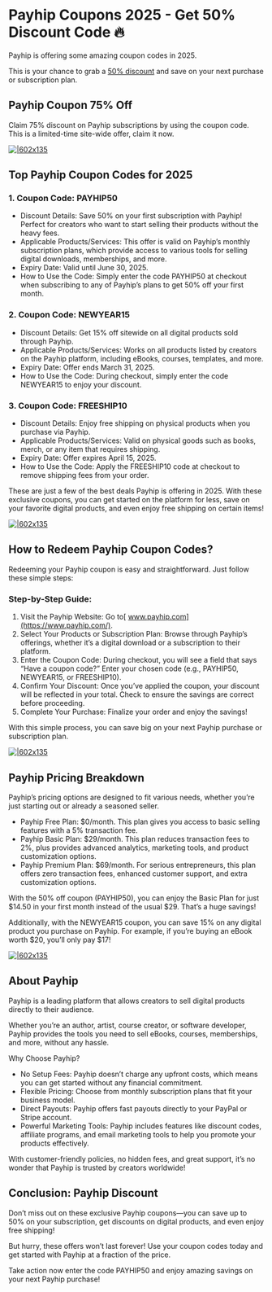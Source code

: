 # Payhip Coupons 2025 - Get 50% Discount Code 🔥

Payhip is offering some amazing coupon codes in 2025.

This is your chance to grab a [50% discount](https://payhip.com/?fp_ref=shadow) and save on your next purchase or subscription plan.

## Payhip Coupon 75% Off

Claim 75% discount on Payhip subscriptions by using the coupon code. This is a limited-time site-wide offer, claim it now.

[![|602x135](https://lh7-rt.googleusercontent.com/docsz/AD_4nXfdHjkBIYagXJyGHcUChVC6jVFN-YGWpyjGcv9-eQDxj-DcdLOVlJBNYm4qtXE5B0W5Q2zaSOpuopuDLJUgFWHqoU3ZCao-cBwg4UhcBBWe2IhMqPjkXItyacG-voDECQtfkEuD2w?key=s9008L47zYSHAJy0669MibwK)](https://payhip.com/?fp_ref=shadow)

## Top Payhip Coupon Codes for 2025

### 1. Coupon Code: PAYHIP50

* Discount Details: Save 50% on your first subscription with Payhip! Perfect for creators who want to start selling their products without the heavy fees.
* Applicable Products/Services: This offer is valid on Payhip’s monthly subscription plans, which provide access to various tools for selling digital downloads, memberships, and more.
* Expiry Date: Valid until June 30, 2025.
* How to Use the Code: Simply enter the code PAYHIP50 at checkout when subscribing to any of Payhip’s plans to get 50% off your first month.

### 2. Coupon Code: NEWYEAR15

* Discount Details: Get 15% off sitewide on all digital products sold through Payhip.
* Applicable Products/Services: Works on all products listed by creators on the Payhip platform, including eBooks, courses, templates, and more.
* Expiry Date: Offer ends March 31, 2025.
* How to Use the Code: During checkout, simply enter the code NEWYEAR15 to enjoy your discount.

### 3. Coupon Code: FREESHIP10

* Discount Details: Enjoy free shipping on physical products when you purchase via Payhip.
* Applicable Products/Services: Valid on physical goods such as books, merch, or any item that requires shipping.
* Expiry Date: Offer expires April 15, 2025.
* How to Use the Code: Apply the FREESHIP10 code at checkout to remove shipping fees from your order.

These are just a few of the best deals Payhip is offering in 2025. With these exclusive coupons, you can get started on the platform for less, save on your favorite digital products, and even enjoy free shipping on certain items!

[![|602x135](https://lh7-rt.googleusercontent.com/docsz/AD_4nXfdHjkBIYagXJyGHcUChVC6jVFN-YGWpyjGcv9-eQDxj-DcdLOVlJBNYm4qtXE5B0W5Q2zaSOpuopuDLJUgFWHqoU3ZCao-cBwg4UhcBBWe2IhMqPjkXItyacG-voDECQtfkEuD2w?key=s9008L47zYSHAJy0669MibwK)](https://payhip.com/?fp_ref=shadow)

## How to Redeem Payhip Coupon Codes?

Redeeming your Payhip coupon is easy and straightforward. Just follow these simple steps:

### Step-by-Step Guide:

1. Visit the Payhip Website: Go to[ www.payhip.com](https://www.payhip.com/).
2. Select Your Products or Subscription Plan: Browse through Payhip’s offerings, whether it’s a digital download or a subscription to their platform.
3. Enter the Coupon Code: During checkout, you will see a field that says “Have a coupon code?” Enter your chosen code (e.g., PAYHIP50, NEWYEAR15, or FREESHIP10).
4. Confirm Your Discount: Once you’ve applied the coupon, your discount will be reflected in your total. Check to ensure the savings are correct before proceeding.
5. Complete Your Purchase: Finalize your order and enjoy the savings!

With this simple process, you can save big on your next Payhip purchase or subscription plan.

[![|602x135](https://lh7-rt.googleusercontent.com/docsz/AD_4nXfdHjkBIYagXJyGHcUChVC6jVFN-YGWpyjGcv9-eQDxj-DcdLOVlJBNYm4qtXE5B0W5Q2zaSOpuopuDLJUgFWHqoU3ZCao-cBwg4UhcBBWe2IhMqPjkXItyacG-voDECQtfkEuD2w?key=s9008L47zYSHAJy0669MibwK)](https://payhip.com/?fp_ref=shadow)

## Payhip Pricing Breakdown

Payhip’s pricing options are designed to fit various needs, whether you’re just starting out or already a seasoned seller.

* Payhip Free Plan: $0/month. This plan gives you access to basic selling features with a 5% transaction fee.
* Payhip Basic Plan: $29/month. This plan reduces transaction fees to 2%, plus provides advanced analytics, marketing tools, and product customization options.
* Payhip Premium Plan: $69/month. For serious entrepreneurs, this plan offers zero transaction fees, enhanced customer support, and extra customization options.

With the 50% off coupon (PAYHIP50), you can enjoy the Basic Plan for just $14.50 in your first month instead of the usual $29. That’s a huge savings!

Additionally, with the NEWYEAR15 coupon, you can save 15% on any digital product you purchase on Payhip. For example, if you’re buying an eBook worth $20, you’ll only pay $17!

[![|602x135](https://lh7-rt.googleusercontent.com/docsz/AD_4nXfdHjkBIYagXJyGHcUChVC6jVFN-YGWpyjGcv9-eQDxj-DcdLOVlJBNYm4qtXE5B0W5Q2zaSOpuopuDLJUgFWHqoU3ZCao-cBwg4UhcBBWe2IhMqPjkXItyacG-voDECQtfkEuD2w?key=s9008L47zYSHAJy0669MibwK)](https://payhip.com/?fp_ref=shadow)

## About Payhip

Payhip is a leading platform that allows creators to sell digital products directly to their audience.

Whether you’re an author, artist, course creator, or software developer, Payhip provides the tools you need to sell eBooks, courses, memberships, and more, without any hassle.

Why Choose Payhip?

* No Setup Fees: Payhip doesn’t charge any upfront costs, which means you can get started without any financial commitment.
* Flexible Pricing: Choose from monthly subscription plans that fit your business model.
* Direct Payouts: Payhip offers fast payouts directly to your PayPal or Stripe account.
* Powerful Marketing Tools: Payhip includes features like discount codes, affiliate programs, and email marketing tools to help you promote your products effectively.

With customer-friendly policies, no hidden fees, and great support, it’s no wonder that Payhip is trusted by creators worldwide!

## Conclusion: Payhip Discount

Don’t miss out on these exclusive Payhip coupons—you can save up to 50% on your subscription, get discounts on digital products, and even enjoy free shipping!

But hurry, these offers won’t last forever! Use your coupon codes today and get started with Payhip at a fraction of the price.

Take action now enter the code PAYHIP50 and enjoy amazing savings on your next Payhip purchase!
